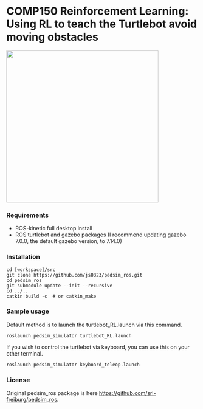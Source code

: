 # COMP150 Reinforcement Learning: Using RL to teach the Turtlebot avoid moving obstacles
<img src=https://github.com/js0823/pedsim_ros/blob/master/pedsim_simulator/images/screenshot1.png width=400/>



### Requirements
- ROS-kinetic full desktop install
- ROS turtlebot and gazebo packages (I recommend updating gazebo 7.0.0, the default gazebo version, to 7.14.0)

### Installation

```
cd [workspace]/src
git clone https://github.com/js0823/pedsim_ros.git  
cd pedsim_ros
git submodule update --init --recursive
cd ../..
catkin build -c  # or catkin_make
```

### Sample usage
Default method is to launch the turtlebot_RL.launch via this command.
```
roslaunch pedsim_simulator turtlebot_RL.launch
```
If you wish to control the turtlebot via keyboard, you can use this on your other terminal.
```
roslaunch pedsim_simulator keyboard_teleop.launch
```
### License
Original pedsim_ros package is here https://github.com/srl-freiburg/pedsim_ros.
